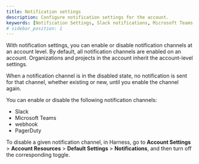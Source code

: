 ```yaml
---
title: Notification settings
description: Configure notification settings for the account.
keywords: [Notification Settings, Slack notifications, Microsoft Teams notifications, webhook notifications, PagerDuty notifications]
# sidebar_position: 1
---
```


With notification settings, you can enable or disable notification channels at an account level. By default, all notification channels are enabled on an account. Organizations and projects in the account inherit the account-level settings.

When a notification channel is in the disabled state, no notification is sent for that channel, whether existing or new, until you enable the channel again.

You can enable or disable the following notification channels:
- Slack
- Microsoft Teams
- webhook
- PagerDuty

To disable a given notification channel, in Harness, go to **Account Settings** > **Account Resources** > **Default Settings** > **Notifications**, and then turn off the corresponding toggle. 

